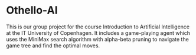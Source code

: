 # Othello-AI

This is our group project for the course Introduction to Artificial Intelligence at the IT University of Copenhagen. 
It includes a game-playing agent which uses the MiniMax search algorithm with alpha-beta pruning to navigate the game tree and find the optimal moves.
